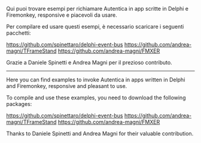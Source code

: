 Qui puoi trovare esempi per richiamare Autentica in app scritte in Delphi e Firemonkey, responsive e piacevoli da usare.

Per compilare ed usare questi esempi, è necessario scaricare i seguenti pacchetti:

https://github.com/spinettaro/delphi-event-bus
https://github.com/andrea-magni/TFrameStand
https://github.com/andrea-magni/FMXER

Grazie a Daniele Spinetti e Andrea Magni per il prezioso contributo.

-----------------------------

Here you can find examples to invoke Autentica in apps written in Delphi and Firemonkey, responsive and pleasant to use.

To compile and use these examples, you need to download the following packages:

https://github.com/spinettaro/delphi-event-bus
https://github.com/andrea-magni/TFrameStand
https://github.com/andrea-magni/FMXER

Thanks to Daniele Spinetti and Andrea Magni for their valuable contribution.

